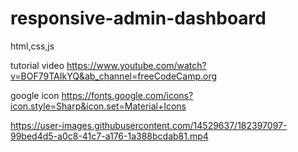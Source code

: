 # responsive-admin-dashboard

html,css,js

tutorial video  https://www.youtube.com/watch?v=BOF79TAIkYQ&ab_channel=freeCodeCamp.org

google icon https://fonts.google.com/icons?icon.style=Sharp&icon.set=Material+Icons

https://user-images.githubusercontent.com/14529637/182397097-99bed4d5-a0c8-41c7-a176-1a388bcdab81.mp4

